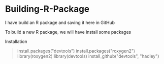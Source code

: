 # Building-R-Package
I have build an R package and saving it here in GitHub

To build a new R package, we will have install some packages 

Installation

>install.packages("devtools")
>install.packages("roxygen2")
>library(roxygen2)
>library(devtools)
>install_github("devtools", "hadley")

